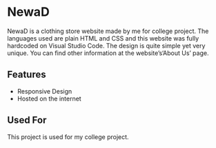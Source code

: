 
# NewaD

NewaD is a clothing store website made by me for college project. The languages used are plain HTML and CSS and this website was fully hardcoded on Visual Studio Code. The design is quite simple yet very unique. You can find other information at the website’s‘About Us’ page.



## Features

- Responsive Design 
- Hosted on the internet



## Used For

This project is used for my college project.


